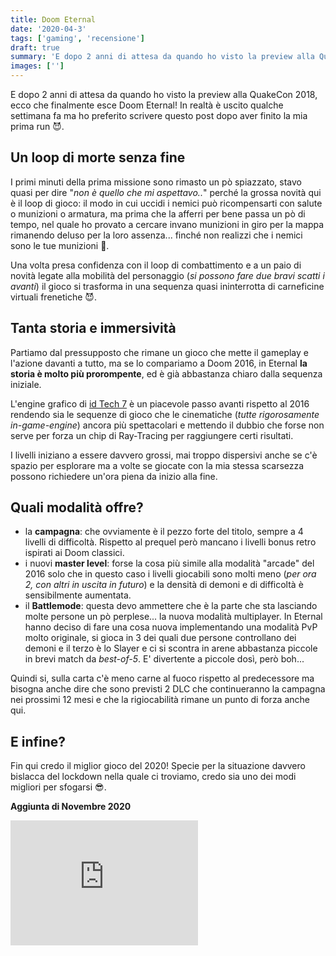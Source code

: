 ```yaml
---
title: Doom Eternal
date: '2020-04-3'
tags: ['gaming', 'recensione']
draft: true
summary: 'E dopo 2 anni di attesa da quando ho visto la preview alla QuakeCon 2018, ecco che finalmente esce Doom Eternal! In realtà è uscito qualche settimana fa ma ho preferito scrivere questo post dopo aver finito la mia prima run 😈.'
images: ['']
---
```


E dopo 2 anni di attesa da quando ho visto la preview alla QuakeCon 2018, ecco che finalmente esce Doom Eternal! In realtà è uscito qualche settimana fa ma ho preferito scrivere questo post dopo aver finito la mia prima run 😈.

## Un loop di morte senza fine

I primi minuti della prima missione sono rimasto un pò spiazzato, stavo quasi per dire "_non è quello che mi aspettavo.._" perché la grossa novità qui è il loop di gioco: il modo in cui uccidi i nemici può ricompensarti con salute o munizioni o armatura, ma prima che la afferri per bene passa un pò di tempo, nel quale ho provato a cercare invano munizioni in giro per la mappa rimanendo deluso per la loro assenza... finché non realizzi che i nemici sono le tue munizioni 🤣.

Una volta presa confidenza con il loop di combattimento e a un paio di novità legate alla mobilità del personaggio (_si possono fare due bravi scatti i avanti_) il gioco si trasforma in una sequenza quasi ininterrotta di carneficine virtuali frenetiche 😈.

## Tanta storia e immersività

Partiamo dal pressupposto che rimane un gioco che mette il gameplay e l'azione davanti a tutto, ma se lo compariamo a Doom 2016, in Eternal **la storia è molto più prorompente**, ed è già abbastanza chiaro dalla sequenza iniziale.

L'engine grafico di [id Tech 7](https://it.wikipedia.org/wiki/Id_Tech_7) è un piacevole passo avanti rispetto al 2016 rendendo sia le sequenze di gioco che le cinematiche (_tutte rigorosamente in-game-engine_) ancora più spettacolari e mettendo il dubbio che forse non serve per forza un chip di Ray-Tracing per raggiungere certi risultati.

I livelli iniziano a essere davvero grossi, mai troppo dispersivi anche se c'è spazio per esplorare ma a volte se giocate con la mia stessa scarsezza possono richiedere un'ora piena da inizio alla fine.

## Quali modalità offre?

- la **campagna**: che ovviamente è il pezzo forte del titolo, sempre a 4 livelli di difficoltà. Rispetto al prequel però mancano i livelli bonus retro ispirati ai Doom classici.
- i nuovi **master level**: forse la cosa più simile alla modalità "arcade" del 2016 solo che in questo caso i livelli giocabili sono molti meno (_per ora 2, con altri in uscita in futuro_) e la densità di demoni e di difficoltà è sensibilmente aumentata.
- il **Battlemode**: questa devo ammettere che è la parte che sta lasciando molte persone un pò perplese... la nuova modalità multiplayer. In Eternal hanno deciso di fare una cosa nuova implementando una modalità PvP molto originale, si gioca in 3 dei quali due persone controllano dei demoni e il terzo è lo Slayer e ci si scontra in arene abbastanza piccole in brevi match da _best-of-5_. E' divertente a piccole dosì, però boh...

Quindi si, sulla carta c'è meno carne al fuoco rispetto al predecessore ma bisogna anche dire che sono previsti 2 DLC che continueranno la campagna nei prossimi 12 mesi e che la rigiocabilità rimane un punto di forza anche qui.

## E infine?

Fin qui credo il miglior gioco del 2020! Specie per la situazione davvero bislacca del lockdown nella quale ci troviamo, credo sia uno dei modi migliori per sfogarsi 😎.

**Aggiunta di Novembre 2020**

<iframe loading="lazy" class="w-full" src="https://store.steampowered.com/widget/782330/235874/" frameborder="0" height="200" allowfullscreen></iframe>
